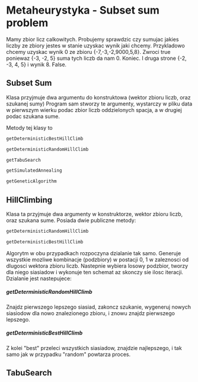 # Metaheurystyka - Subset sum problem

Mamy zbior licz calkowitych. Probujemy sprawdzic czy sumujac jakies liczby ze zbiory jestes w stanie uzyskac wynik jaki chcemy.
Przykladowo chcemy uzyskac wynik 0 ze zbioru {-7,-3,-2,9000,5,8}. Zwroci true poniewaz {-3, -2, 5} suma tych liczb da nam 0. Koniec.
I druga strone {-2, -3, 4, 5} i wynik 8. False.


## Subset Sum
Klasa przyjmuje dwa argumentu do konstruktowa (wektor zbioru liczb, oraz szukanej sumy)
Program sam stworzy te argumenty, wystarczy w pliku data w pierwszym wierku podac zbior liczb oddzielonych spacja,
a w drugiej podac szukana sume.

Metody tej klasy to

```bash
getDeterministicBestHillClimb
```

```bash
getDeterministicRandomHillClimb
```

```bash
getTabuSearch
```

```bash
getSimulatedAnnealing
```

```bash
getGeneticAlgorithm
```

## HillClimbing

Klasa ta przyjmuje dwa argumenty w konstruktorze, wektor zbioru liczb, oraz szukana sume.
Posiada dwie publiczne metody:

```bash
getDeterministicRandomHillClimb
```

```bash
getDeterministicBestHillClimb
```

Algorytm w obu przypadkach rozpoczyna dzialanie tak samo.
Generuje wszystkie mozliwe kombinacje (podzbiory) w postacji 0, 1 w zaleznosci od dlugosci wektora zbioru liczb.
Nastepnie wybiera losowy podzbior, tworzy dla niego siasiadow i wykonuje ten schemat
az skonczy sie ilosc iteracji.
Dzialanie jest nastepujece:

##### getDeterministicRandomHillClimb
    
Znajdz pierwszego lepszego siasiad, zakoncz szukanie, wygeneruj nowych siasiodow dla nowo znalezionego zbioru,
i znowu znajdz pierwszego lepszego.

##### getDeterministicBestHillClimb

Z kolei "best" przeleci wszystkich siasiadow, znajdzie najlepszego, i tak samo jak w przypadku "random" powtarza proces.


## TabuSearch
